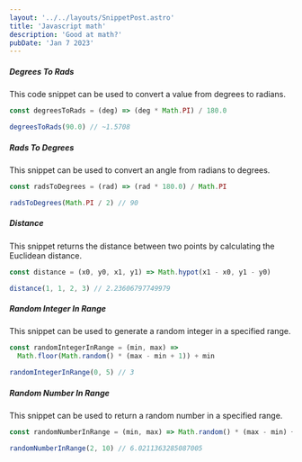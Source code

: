 ```yaml
---
layout: '../../layouts/SnippetPost.astro'
title: 'Javascript math'
description: 'Good at math?'
pubDate: 'Jan 7 2023'
---
```


##### Degrees To Rads

This code snippet can be used to convert a value from degrees to radians.

```js
const degreesToRads = (deg) => (deg * Math.PI) / 180.0

degreesToRads(90.0) // ~1.5708
```

##### Rads To Degrees

This snippet can be used to convert an angle from radians to degrees.

```js
const radsToDegrees = (rad) => (rad * 180.0) / Math.PI

radsToDegrees(Math.PI / 2) // 90
```

##### Distance

This snippet returns the distance between two points by calculating the Euclidean distance.

```js
const distance = (x0, y0, x1, y1) => Math.hypot(x1 - x0, y1 - y0)

distance(1, 1, 2, 3) // 2.23606797749979
```

##### Random Integer In Range

This snippet can be used to generate a random integer in a specified range.

```js
const randomIntegerInRange = (min, max) =>
  Math.floor(Math.random() * (max - min + 1)) + min

randomIntegerInRange(0, 5) // 3
```

##### Random Number In Range

This snippet can be used to return a random number in a specified range.

```js
const randomNumberInRange = (min, max) => Math.random() * (max - min) + min

randomNumberInRange(2, 10) // 6.0211363285087005
```
